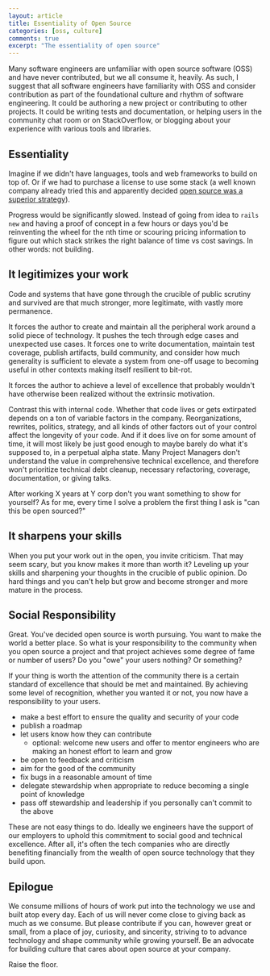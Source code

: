 ```yaml
---
layout: article
title: Essentiality of Open Source
categories: [oss, culture]
comments: true
excerpt: "The essentiality of open source"
---
```


Many software engineers are unfamiliar with open source software (OSS) and have
never contributed, but we all consume it, heavily. As such, I suggest that all
software engineers have familiarity with OSS and consider contribution as part
of the foundational culture and rhythm of software engineering. It could be
authoring a new project or contributing to other projects. It could be writing
tests and documentation, or helping users in the community chat room or on
StackOverflow, or blogging about your experience with various tools and
libraries.

## Essentiality

Imagine if we didn't have languages, tools and web frameworks to build on top
of. Or if we had to purchase a license to use some stack (a well known company
already tried this and apparently decided [open source was a superior
strategy](https://opensource.com/business/14/11/microsoft-dot-net-empower-open-source-communities)).

Progress would be significantly slowed. Instead of going from idea to `rails
new` and having a proof of concept in a few hours or days you'd be reinventing
the wheel for the nth time or scouring pricing information to figure out which
stack strikes the right balance of time vs cost savings. In other words: not
building.

## It legitimizes your work

Code and systems that have gone through the crucible of public scrutiny and
survived are that much stronger, more legitimate, with vastly more permanence.

It forces the author to create and maintain all the peripheral work around a
solid piece of technology. It pushes the tech through edge cases and unexpected
use cases. It forces one to write documentation, maintain test coverage, publish
artifacts, build community, and consider how much generality is sufficient to
elevate a system from one-off usage to becoming useful in other contexts making
itself resilient to bit-rot.

It forces the author to achieve a level of excellence that probably wouldn't
have otherwise been realized without the extrinsic motivation.

Contrast this with internal code. Whether that code lives or gets extirpated
depends on a ton of variable factors in the company. Reorganizations, rewrites,
politics, strategy, and all kinds of other factors out of your control affect
the longevity of your code. And if it does live on for some amount of time, it
will most likely be just good enough to maybe barely do what it's supposed to,
in a perpetual alpha state. Many Project Managers don't understand the value in
comprehensive technical excellence, and therefore won't prioritize technical
debt cleanup, necessary refactoring, coverage, documentation, or giving talks.

After working X years at Y corp don't you want something to show for yourself?
As for me, every time I solve a problem the first thing I ask is "can this be
open sourced?"

## It sharpens your skills

When you put your work out in the open, you invite criticism. That may seem
scary, but you know makes it more than worth it? Leveling up your skills and
sharpening your thoughts in the crucible of public opinion. Do hard things and
you can't help but grow and become stronger and more mature in the process.

## Social Responsibility

Great. You've decided open source is worth pursuing. You want to make the world
a better place. So what is your responsibility to the community when you open
source a project and that project achieves some degree of fame or number of
users? Do you "owe" your users nothing? Or something?

If your thing is worth the attention of the community there is a certain
standard of excellence that should be met and maintained. By achieving some
level of recognition, whether you wanted it or not, you now have a
responsibility to your users.

- make a best effort to ensure the quality and security of your code
- publish a roadmap
- let users know how they can contribute
  - optional: welcome new users and offer to mentor engineers who are making
    an honest effort to learn and grow
- be open to feedback and criticism
- aim for the good of the community
- fix bugs in a reasonable amount of time
- delegate stewardship when appropriate to reduce becoming a single point of
  knowledge
- pass off stewardship and leadership if you personally can't commit to the
  above

These are not easy things to do. Ideally we engineers have the support of our
employers to uphold this commitment to social good and technical excellence.
After all, it's often the tech companies who are directly benefiting financially
from the wealth of open source technology that they build upon.

## Epilogue

We consume millions of hours of work put into the technology we use and built
atop every day. Each of us will never come close to giving back as much as we
consume. But please contribute if you can, however great or small, from a place
of joy, curiosity, and sincerity, striving to to advance technology and shape
community while growing yourself. Be an advocate for building culture that cares
about open source at your company.

Raise the floor.
